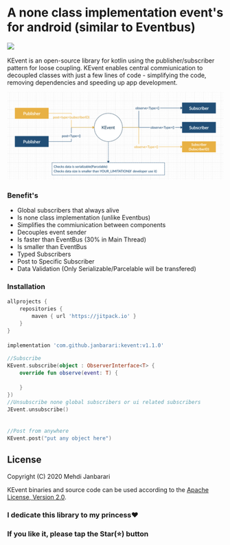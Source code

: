 # A none class implementation event's for android (similar to Eventbus)
[![](https://jitpack.io/v/janbarari/jevent.svg)](https://jitpack.io/#janbarari/kevent)

KEvent is an open-source library for kotlin using the publisher/subscriber pattern for loose coupling. KEvent enables central commiunication to decoupled classes with just a few lines of code - simplifying the code, removing dependencies and speeding up app development.

![](image.jpg)

### Benefit's
- Global subscribers that always alive
- Is none class implementation (unlike Eventbus)
- Simplifies the commiunication between components
- Decouples event sender
- Is faster than EventBus (30% in Main Thread)
- Is smaller than EventBus
- Typed Subscribers
- Post to Specific Subscriber
- Data Validation (Only Serializable/Parcelable will be transfered)

### Installation
```gradle
allprojects {
    repositories {
        maven { url 'https://jitpack.io' }
    }
}

implementation 'com.github.janbarari:kevent:v1.1.0'
```

```kotlin
//Subscribe
KEvent.subscribe(object : ObserverInterface<T> {
    override fun observe(event: T) {

    }
})
//Unsubscribe none global subscribers or ui related subscribers
JEvent.unsubscribe()


//Post from anywhere
KEvent.post("put any object here")
```
License
-------
Copyright (C) 2020 Mehdi Janbarari

KEvent binaries and source code can be used according to the [Apache License, Version 2.0](LICENSE).

### I dedicate this library to my princess❤️
### If you like it, please tap the Star(⭐️) button 
